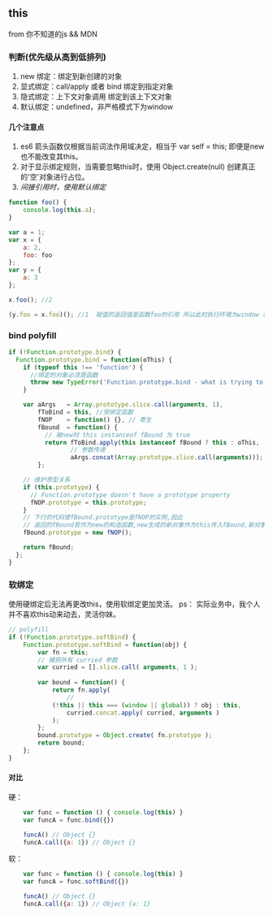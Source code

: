 ## this
from 你不知道的js && MDN
### 判断(优先级从高到低排列)

1. new 绑定：绑定到新创建的对象
2. 显式绑定：call/apply 或者 bind  绑定到指定对象
3. 隐式绑定：上下文对象调用 绑定到该上下文对象
4. 默认绑定：undefined，非严格模式下为window

#### 几个注意点
1. es6 箭头函数仅根据当前词法作用域决定，相当于 var self = this; 即便是new 也不能改变其this。
2. 对于显示绑定规则，当需要忽略this时，使用 Object.create(null) 创建真正的'空'对象进行占位。
3. *间接引用时，使用默认绑定*
```js
function foo() {
    console.log(this.a);
}

var a = 1;
var x = {
    a: 2,
    foo: foo
};
var y = {
    a: 3
};

x.foo(); //2

(y.foo = x.foo)(); //1  赋值的返回值是函数foo的引用 所以此时执行环境为window（not严格模式）


```

### bind polyfill

```js
if (!Function.prototype.bind) {
  Function.prototype.bind = function(oThis) {
    if (typeof this !== 'function') {
      //绑定的对象必须是函数
      throw new TypeError('Function.prototype.bind - what is trying to be bound is not callable');
    }

    var aArgs   = Array.prototype.slice.call(arguments, 1),
        fToBind = this, //受绑定函数
        fNOP    = function() {}, // 寄生
        fBound  = function() {
          // 被new时 this instanceof fBound 为 true
          return fToBind.apply(this instanceof fBound ? this : oThis,
                 // 参数传递
                 aArgs.concat(Array.prototype.slice.call(arguments)));
        };

    // 维护原型关系
    if (this.prototype) {
      // Function.prototype doesn't have a prototype property
      fNOP.prototype = this.prototype; 
    }
    // 下行的代码使fBound.prototype是fNOP的实例,因此
    // 返回的fBound若作为new的构造函数,new生成的新对象作为this传入fBound,新对象的__proto__就是fNOP的实例
    fBound.prototype = new fNOP();

    return fBound;
  };
}
```

### 软绑定
使用硬绑定后无法再更改this，使用软绑定更加灵活。
ps： 实际业务中，我个人并不喜欢this动来动去，灵活你妹。
```js
// polyfill
if (!Function.prototype.softBind) {
    Function.prototype.softBind = function(obj) {
        var fn = this;
        // 捕获所有 curried 参数
        var curried = [].slice.call( arguments, 1 );
        
        var bound = function() {
            return fn.apply(
                // 
            (!this || this === (window || global)) ? obj : this,
                curried.concat.apply( curried, arguments )
            );
        };
        bound.prototype = Object.create( fn.prototype );
        return bound;
    };
}
```

#### 对比
硬：  
```js
    var func = function () { console.log(this) }
    var funcA = func.bind({})

    funcA() // Object {}
    funcA.call({a: 1}) // Object {}
```
软：
```js
    var func = function () { console.log(this) }
    var funcA = func.softBind({})

    funcA() // Object {}
    funcA.call({a: 1}) // Object {a: 1}
```



